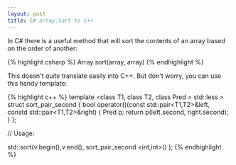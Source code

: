 ```yaml
---
layout: post
title: C# array.sort to C++
---
```

In C# there is a useful method that will sort the contents of an array based on the order of another:

{% highlight csharp %}
Array.sort(array, array)
{% endhighlight %}

This doesn't *quite* translate easily into C++. But don't worry, you can use this handy template:

{% highlight c++ %}
template <class T1, class T2, class Pred = std::less <class T> >
struct sort_pair_second
{
  bool operator()(const std::pair<T1,T2>&left, constd std::pair<T1,T2>&right)
  {
    Pred p;
    return p(left.second, right.second);
  }
};

// Usage:

std::sort(v.begin(),v.end(), sort_pair_second <int,int>() );
{% endhighlight %}
